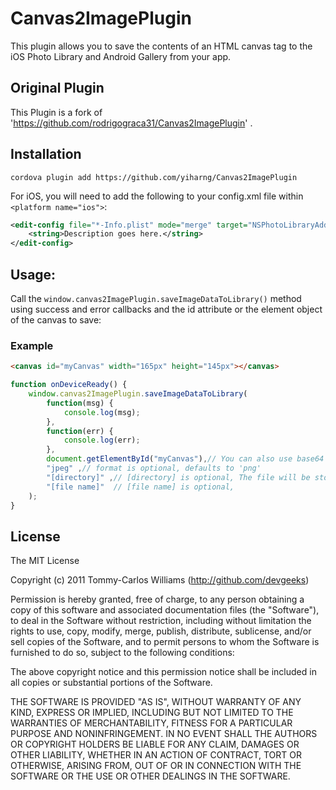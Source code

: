 # Canvas2ImagePlugin

This plugin allows you to save the contents of an HTML canvas tag to the iOS Photo Library and Android Gallery from your app.

## Original Plugin

This Plugin is a fork of 'https://github.com/rodrigograca31/Canvas2ImagePlugin' .

## Installation

`cordova plugin add https://github.com/yiharng/Canvas2ImagePlugin`

For iOS, you will need to add the following to your config.xml file within `<platform name="ios">`:

```xml
<edit-config file="*-Info.plist" mode="merge" target="NSPhotoLibraryAddUsageDescription">
    <string>Description goes here.</string>
</edit-config>
```

## Usage:

Call the `window.canvas2ImagePlugin.saveImageDataToLibrary()` method using success and error callbacks and the id attribute or the element object of the canvas to save:

### Example

```html
<canvas id="myCanvas" width="165px" height="145px"></canvas>
```

```javascript
function onDeviceReady() {
	window.canvas2ImagePlugin.saveImageDataToLibrary(
		function(msg) {
			console.log(msg);
		},
		function(err) {
			console.log(err);
		},
		document.getElementById("myCanvas"),// You can also use base64 strings 
		"jpeg" ,// format is optional, defaults to 'png'
		"[directory]" ,// [directory] is optional, The file will be stored in /storage/emulated/0/Pictures/[directory] 
		"[file name]"  // [file name] is optional,
	);
}
```

## License

The MIT License

Copyright (c) 2011 Tommy-Carlos Williams (http://github.com/devgeeks)

Permission is hereby granted, free of charge, to any person obtaining a copy of this software and associated documentation files (the "Software"), to deal in the Software without restriction, including without limitation the rights to use, copy, modify, merge, publish, distribute, sublicense, and/or sell copies of the Software, and to permit persons to whom the Software is furnished to do so, subject to the following conditions:

The above copyright notice and this permission notice shall be included in all copies or substantial portions of the Software.

THE SOFTWARE IS PROVIDED "AS IS", WITHOUT WARRANTY OF ANY KIND, EXPRESS OR IMPLIED, INCLUDING BUT NOT LIMITED TO THE WARRANTIES OF MERCHANTABILITY, FITNESS FOR A PARTICULAR PURPOSE AND NONINFRINGEMENT. IN NO EVENT SHALL THE AUTHORS OR COPYRIGHT HOLDERS BE LIABLE FOR ANY CLAIM, DAMAGES OR OTHER LIABILITY, WHETHER IN AN ACTION OF CONTRACT, TORT OR OTHERWISE, ARISING FROM, OUT OF OR IN CONNECTION WITH THE SOFTWARE OR THE USE OR OTHER DEALINGS IN THE SOFTWARE.
